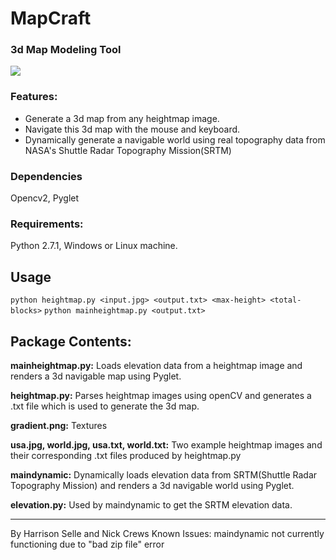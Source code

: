 # MapCraft
### 3d Map Modeling Tool
![](https://imgur.com/GZpcCxo.png)
### Features:
+ Generate a 3d map from any heightmap image.
+ Navigate this 3d map with the mouse and keyboard.
+ Dynamically generate a navigable world using real topography data from NASA's Shuttle Radar Topography Mission(SRTM)
### Dependencies
Opencv2, Pyglet
### Requirements:
Python 2.7.1, Windows or Linux machine.

## Usage
`python heightmap.py <input.jpg> <output.txt> <max-height> <total-blocks>`
`python mainheightmap.py <output.txt>`
## Package Contents:

**mainheightmap.py:**
Loads elevation data from a heightmap image and renders a 3d navigable map using Pyglet.

**heightmap.py:**
Parses heightmap images using openCV and generates a .txt file which is used to generate the 3d map.

**gradient.png:**
Textures

**usa.jpg, world.jpg, usa.txt, world.txt:**
Two example heightmap images and their corresponding .txt files produced by heightmap.py

**maindynamic:**
Dynamically loads elevation data from SRTM(Shuttle Radar Topography Mission) and renders a 3d navigable world using Pyglet.

**elevation.py:**
Used by maindynamic to get the SRTM elevation data.

------------

By Harrison Selle and Nick Crews
Known Issues: maindynamic not currently functioning due to "bad zip file" error




